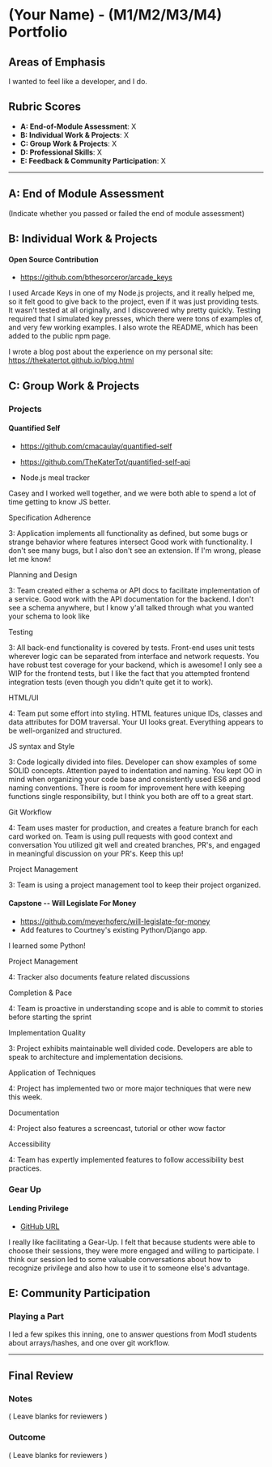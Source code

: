 # (Your Name) - (M1/M2/M3/M4) Portfolio

## Areas of Emphasis

I wanted to feel like a developer, and I do.

## Rubric Scores

* **A: End-of-Module Assessment**: X
* **B: Individual Work & Projects**: X
* **C: Group Work & Projects**: X
* **D: Professional Skills**: X
* **E: Feedback & Community Participation**: X

-----------------------

## A: End of Module Assessment

(Indicate whether you passed or failed the end of module assessment)


## B: Individual Work & Projects

#### Open Source Contribution

* https://github.com/bthesorceror/arcade_keys

I used Arcade Keys in one of my Node.js projects, and it really helped me, so it felt good to give back to the project, even if it was just providing tests. It wasn't tested at all originally, and I discovered why pretty quickly. Testing required that I simulated key presses, which there were tons of examples of, and very few working examples. I also wrote the README, which has been added to the public npm page. 

I wrote a blog post about the experience on my personal site: https://thekatertot.github.io/blog.html

## C: Group Work & Projects

### Projects

#### Quantified Self

* https://github.com/cmacaulay/quantified-self
* https://github.com/TheKaterTot/quantified-self-api

* Node.js meal tracker

Casey and I worked well together, and we were both able to spend a lot of time getting to know JS better.

Specification Adherence


3: Application implements all functionality as defined, but some bugs or strange behavior where features intersect
Good work with functionality. I don't see many bugs, but I also don't see an extension. If I'm wrong, please let me know!

Planning and Design

3: Team created either a schema or API docs to facilitate implementation of a service.
Good work with the API documentation for the backend. I don't see a schema anywhere, but I know y'all talked through what you wanted your schema to look like

Testing


3: All back-end functionality is covered by tests. Front-end uses unit tests wherever logic can be separated from interface and network requests.
You have robust test coverage for your backend, which is awesome! I only see a WIP for the frontend tests, but I like the fact that you attempted frontend integration tests (even though you didn't quite get it to work).

HTML/UI

4: Team put some effort into styling. HTML features unique IDs, classes and data attributes for DOM traversal.
Your UI looks great. Everything appears to be well-organized and structured.

JS syntax and Style

3: Code logically divided into files. Developer can show examples of some SOLID concepts. Attention payed to indentation and naming.
You kept OO in mind when organizing your code base and consistently used ES6 and good naming conventions. There is room for improvement here with keeping functions single responsibility, but I think you both are off to a great start.

Git Workflow

4: Team uses master for production, and creates a feature branch for each card worked on. Team is using pull requests with good context and conversation
You utilized git well and created branches, PR's, and engaged in meaningful discussion on your PR's. Keep this up!

Project Management

3: Team is using a project management tool to keep their project organized.

#### Capstone -- Will Legislate For Money

* https://github.com/meyerhoferc/will-legislate-for-money
* Add features to Courtney's existing Python/Django app.

I learned some Python!

Project Management

  4: Tracker also documents feature related discussions

Completion & Pace

  4: Team is proactive in understanding scope and is able to commit to stories before starting the sprint

Implementation Quality

  3: Project exhibits maintainable well divided code. Developers are able to speak to architecture and implementation decisions.

Application of Techniques

  4: Project has implemented two or more major techniques that were new this week.

Documentation

  4: Project also features a screencast, tutorial or other wow factor

Accessibility

  4: Team has expertly implemented features to follow accessibility best practices.


### Gear Up
#### Lending Privilege

* [GitHub URL]()

I really like facilitating a Gear-Up. I felt that because students were able to choose their sessions, they were more engaged
and willing to participate. I think our session led to some valuable conversations about how to recognize privilege and also
how to use it to someone else's advantage.

## E: Community Participation

### Playing a Part

I led a few spikes this inning, one to answer questions from Mod1 students about arrays/hashes, and one over git workflow.

------------------

## Final Review

### Notes

( Leave blanks for reviewers )

### Outcome

( Leave blanks for reviewers )
